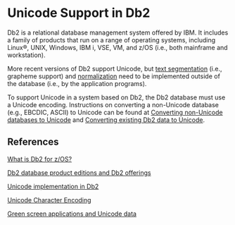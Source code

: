 # Unicode Support in Db2

Db2 is a relational database management system offered by IBM. It includes a family of products that run on a range of operating systems, including Linux®, UNIX, Windows, IBM i, VSE, VM, and z/OS (i.e., both mainframe and workstation).

More recent versions of Db2 support Unicode, but [text segmentation](https://unicode.org/reports/tr29/) (i.e., grapheme support) and [normalization](https://unicode.org/reports/tr15/) need to be implemented outside of the database (i.e., by the application programs).

To support Unicode in a system based on Db2, the Db2 database must use a Unicode encoding. Instructions on converting a non-Unicode database (e.g., EBCDIC, ASCII) to Unicode can be found at [Converting non-Unicode databases to Unicode](https://www.ibm.com/docs/en/db2/11.5?topic=encoding-converting-non-unicode-databases-unicode) and [Converting existing Db2 data to Unicode](https://www.ibm.com/docs/en/db2-for-zos/13?topic=data-converting-existing-db2-unicode).

## References
[What is Db2 for z/OS?](https://www.ibm.com/docs/en/db2-for-zos/13?topic=getting-started-db2-zos)

[Db2 database product editions and Db2 offerings](https://www.ibm.com/docs/en/db2/11.5?topic=editions-db2-database-product-offerings)

[Unicode implementation in Db2](https://www.ibm.com/docs/en/db2/11.5?topic=encoding-unicode-implementation-in-db2)

[Unicode Character Encoding](https://www.ibm.com/docs/en/db2/11.5?topic=support-unicode-character-encoding)

[Green screen applications and Unicode data](https://www.ibm.com/docs/en/db2-for-zos/13?topic=ccsids-green-screen-applications-unicode-data)